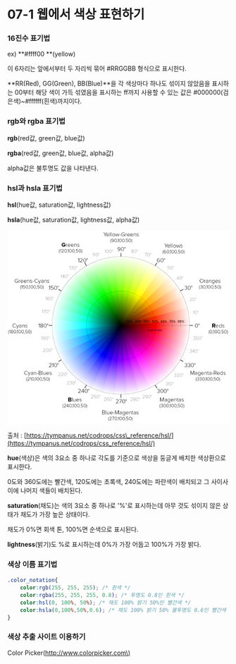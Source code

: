 # 07-1 웹에서 색상 표현하기

### 16진수 표기법

ex\) **\#ffff00 **\(yellow\)

이 6자리는 앞에서부터 두 자리씩 묶어 \#RRGGBB 형식으로 표시한다.

**RR\(Red\), GG\(Green\), BB\(Blue\)**을 각 색상마다 하나도 섞이지 않았음을 표시하는 00부터 해당 색이 가득 섞였음을 표시하는 ff까지 사용할 수 있는 값은 \#000000\(검은색\)~\#ffffff\(흰색\)까지이다.

### rgb와 rgba 표기법

**rgb**\(red값, green값, blue값\)

**rgba**\(red값, green값, blue값, alpha값\)

alpha값은 불투명도 값을 나타낸다.

### hsl과 hsla 표기법

**hsl**\(hue값, saturation값, lightness값\)

**hsla**\(hue값, saturation값, lightness값, alpha값\)

![](/assets/hsl-color-wheel.png)

출처 : [https://tympanus.net/codrops/css\_reference/hsl/](https://tympanus.net/codrops/css_reference/hsl/)

**hue**\(색상\)은 색의 3요소 중 하나로 각도를 기준으로 색상을 둥글게 배치한 색상환으로 표시한다.

0도와 360도에는 빨간색, 120도에는 초록색, 240도에는 파란색이 배치되고 그 사이사이에 나머지 색들이 배치된다.

**saturation**\(채도\)는 색의 3요소 중 하나로 '%'로 표시하는데 아무 것도 섞이지 않은 상태가 채도가 가장 높은 상태이다.

채도가 0%면 회색 톤, 100%면 순색으로 표시된다.

 **lightness**\(밝기\)도 %로 표시하는데 0%가 가장 어둡고 100%가 가장 밝다.

### 색상 이름 표기법

```css
.color_notation{
    color:rgb(255, 255, 255); /* 흰색 */
    color:rgba(255, 255, 255, 0.8); /* 투명도 0.8인 흰색 */
    color:hsl(0, 100%, 50%); /* 채도 100% 밝기 50%인 빨간색 */
    color:hsla(0,100%,50%,0.6); /* 채도 100% 밝기 50% 불투명도 0.6인 빨간색 */
}
```

### 색상 추출 사이트 이용하기

Color Picker\([http://www.colorpicker.com\)](http://www.colorpicker.com)



